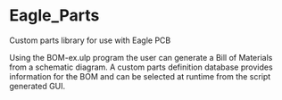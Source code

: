 # Eagle_Parts
Custom parts library for use with Eagle PCB

Using the BOM-ex.ulp program the user can generate a Bill of Materials from a schematic diagram.
A custom parts definition database provides information for the BOM and can be selected at runtime from the script generated GUI.

